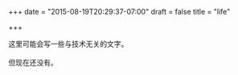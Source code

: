 +++
date = "2015-08-19T20:29:37-07:00"
draft = false
title = "life"

+++

这里可能会写一些与技术无关的文字。
</br>
</br>
但现在还没有。

